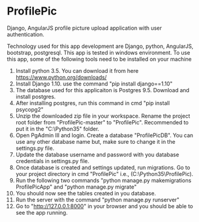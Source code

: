 # ProfilePic
Django, AngularJS profile picture upload application with user authentication.

Technology used for this app development are Django, python, AngularJS, bootstrap, postgresql. 
This app is tested in windows environment.
To use this app, some of the following tools need to be installed on your machine

1. Install python 3.5. You can download it from here https://www.python.org/downloads/
2. Install Django 1.10. use the command "pip install django==1.10"
3. The database used for this applicaiton is Postgres 9.5. Download and install postgres.
4. After installing postgres, run this command in cmd "pip install psycopg2"
5. Unzip the downloaded zip file in your workspace. Rename the project root folder from "ProfilePic-master" to "ProfilePic". Recommended to put it in the "C:\Python35" folder.
6. Open PgAdmin III and login. Create a database "ProfilePicDB". You can use any other database name but, make sure to change it in the settings.py file.
7. Update the database username and password with you database credentials in settings.py file.
8. Once database is created and settings updated, run migrations. Go to your project directory in cmd "ProfilePic" i.e., (C:\Python35\ProfilePic).
9. Run the following two commands
  "python manage.py makemigrations ProfilePicApp" and
  "python manage.py migrate"
10. You should now see the tables created in you database.
11. Run the server with the command "python manage.py runserver"
12. Go to "http://127.0.0.1:8000" in your browser and you should be able to see the app running.
